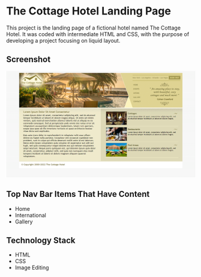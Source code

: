# The Cottage Hotel Landing Page

This project is the landing page of a fictional hotel named The Cottage Hotel.
It was coded with intermediate HTML and CSS, with the purpose of developing a project focusing on liquid layout.

## Screenshot 

![Screenshot](Screenshot.png)

## Top Nav Bar Items That Have Content
+ Home
+ International 
+ Gallery 

## Technology Stack

+ HTML
+ CSS
+ Image Editing